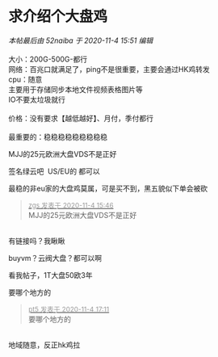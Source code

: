 # 求介绍个大盘鸡


<i class="pstatus"> 本帖最后由 52naiba 于 2020-11-4 15:51 编辑 </i><br />
<br />
大小：200G-500G-都行<br />
网络：百兆口就满足了，ping不是很重要，主要会通过HK鸡转发<br />
cpu：随意<br />
主要用于存储同步本地文件视频表格图片等<br />
IO不要太垃圾就行<br />
<br />
价格：没有要求【越低越好】、月付，季付都行<br />
<br />
最重要的：稳稳稳稳稳稳稳稳稳

MJJ的25元欧洲大盘VDS不是正好

签名绿云吧&nbsp;&nbsp;US/EU的 都可以

最稳的非eu家的大盘鸡莫属，可是买不到，黑五貌似下单会被砍

<div class="quote"><blockquote><font size="2"><a href="https://www.hostloc.com/forum.php?mod=redirect&amp;goto=findpost&amp;pid=9402089&amp;ptid=762378" target="_blank"><font color="#999999">zgs 发表于 2020-11-4 15:46</font></a></font><br />
MJJ的25元欧洲大盘VDS不是正好</blockquote></div><br />
有链接吗？我瞅瞅

buyvm？云阀大盘？都可以啊

看我帖子，1T大盘50欧3年

要哪个地方的

<div class="quote"><blockquote><font size="2"><a href="https://www.hostloc.com/forum.php?mod=redirect&amp;goto=findpost&amp;pid=9402570&amp;ptid=762378" target="_blank"><font color="#999999">pt5 发表于 2020-11-4 17:11</font></a></font><br />
要哪个地方的</blockquote></div><br />
地域随意，反正hk鸡拉
